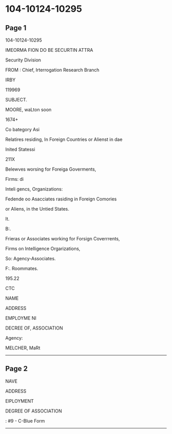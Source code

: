 # 104-10124-10295

## Page 1

104-10124-10295

IMEORMA FION DO BE SECURTIN ATTRA

Security Division

FROM : Chief, Irterrogation Research Branch

IRBY

119969

SUBJECT.

MOORE, waLton soon

1674+

Co bategory Asi

Relatires residing, In Foreign Countries or Alienst in dae

Inited Statessi

211X

Belewves worsing for Foreiga Goverments,

Firms: di

Inteli gencs, Organizations:

Fedende oo Asacciates rasiding in Foreign Comories

or Aliens, in the Untied States.

It.

B:.

Frieras or Associates working for Forsign Coverrrents,

Firms on Intelligence Orgarizations,

So: Agency-Associates.

F:. Roommates.

195.22

CTC

NAME

ADDRESS

EMPLOYME NI

DECREE OF, ASSOCIATION

Agency:

MELCHER, MaRt

---

## Page 2

NAVE

ADDRESS

ElPLOYMENT

DEGREE OF ASSOCIATION

: #9 - C-Blue Form

---


